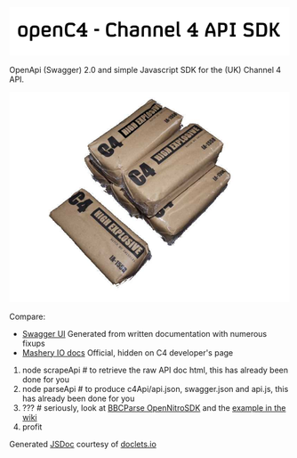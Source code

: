 ![OpenC4 - Channel 4 API SDK](https://github.com/Mermade/openC4/blob/master/logo/banner.png?raw=true)

OpenApi (Swagger) 2.0 and simple Javascript SDK for the (UK) Channel 4 API.

![logo](https://github.com/Mermade/openC4/blob/master/logo/C4_explosive.jpg?raw=true)

Compare:

* [Swagger UI](http://mermade.github.io/swagger/index.html?url=https://raw.githubusercontent.com/Mermade/openC4/master/c4Api/swagger.json) Generated from written documentation with numerous fixups 
* [Mashery IO docs](http://developer.channel4.com/io-docs) Official, hidden on C4 developer's page
 
1. node scrapeApi # to retrieve the raw API doc html, this has already been done for you
2. node parseApi # to produce c4Api/api.json, swagger.json and api.js, this has already been done for you
3. ??? # seriously, look at [BBCParse OpenNitroSDK](https://github.com/Mermade/bbcparse/blob/master/nitroSdk.js) and the [example in the wiki](https://github.com/Mermade/openC4/wiki)
4. profit

Generated [JSDoc](https://doclets.io/Mermade/openC4/master) courtesy of [doclets.io](http://doclets.io)
